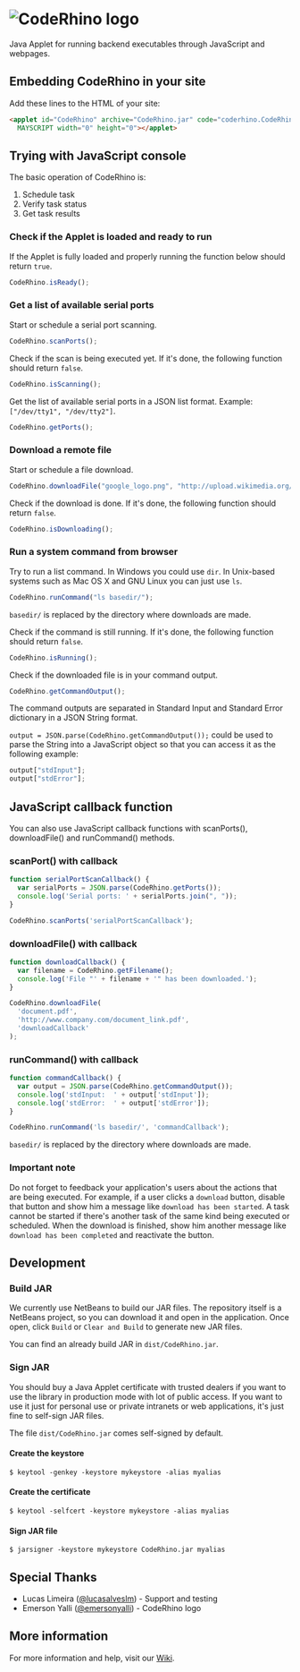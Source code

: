 # ![CodeRhino logo](https://cloud.githubusercontent.com/assets/3674112/7498819/006a7244-f3fa-11e4-9b75-9b4a7e7d5e5b.png)
Java Applet for running backend executables through JavaScript and webpages.

## Embedding CodeRhino in your site
Add these lines to the HTML of your site:
```HTML
<applet id="CodeRhino" archive="CodeRhino.jar" code="coderhino.CodeRhinoApplet"
  MAYSCRIPT width="0" height="0"></applet>
```

## Trying with JavaScript console

The basic operation of CodeRhino is:

1. Schedule task
2. Verify task status
3. Get task results

### Check if the Applet is loaded and ready to run
If the Applet is fully loaded and properly running the function below should return `true`.
```JavaScript
CodeRhino.isReady();
```

### Get a list of available serial ports
Start or schedule a serial port scanning.
```JavaScript
CodeRhino.scanPorts();
```
Check if the scan is being executed yet. If it's done, the following function should return `false`.
```JavaScript
CodeRhino.isScanning();
```
Get the list of available serial ports in a JSON list format.
Example: `["/dev/tty1", "/dev/tty2"]`.
```JavaScript
CodeRhino.getPorts();
```

### Download a remote file
Start or schedule a file download.
```JavaScript
CodeRhino.downloadFile("google_logo.png", "http://upload.wikimedia.org/wikipedia/commons/3/30/Googlelogo.png");
```
Check if the download is done. If it's done, the following function should return `false`.
```JavaScript
CodeRhino.isDownloading();
```

### Run a system command from browser
Try to run a list command. In Windows you could use `dir`. In Unix-based systems such as Mac OS X and GNU Linux you can just use `ls`.
```JavaScript
CodeRhino.runCommand("ls basedir/");
```
`basedir/` is replaced by the directory where downloads are made.


Check if the command is still running. If it's done, the following function should return `false`.
```JavaScript
CodeRhino.isRunning();
```
Check if the downloaded file is in your command output.
```JavaScript
CodeRhino.getCommandOutput();
```
The command outputs are separated in Standard Input and Standard Error dictionary in a JSON String format.

`output = JSON.parse(CodeRhino.getCommandOutput());` could be used to parse the String into a JavaScript object so that you can access it as the following example:
```JavaScript
output["stdInput"];
output["stdError"];
```

## JavaScript callback function

You can also use JavaScript callback functions with scanPorts(), downloadFile() and runCommand() methods.

### scanPort() with callback

```JavaScript
function serialPortScanCallback() {
  var serialPorts = JSON.parse(CodeRhino.getPorts());
  console.log('Serial ports: ' + serialPorts.join(", "));
}

CodeRhino.scanPorts('serialPortScanCallback');
```

### downloadFile() with callback

```JavaScript
function downloadCallback() {
  var filename = CodeRhino.getFilename();
  console.log('File "' + filename + '" has been downloaded.');
}

CodeRhino.downloadFile(
  'document.pdf', 
  'http://www.company.com/document_link.pdf', 
  'downloadCallback'
);
```

### runCommand() with callback

```JavaScript
function commandCallback() {
  var output = JSON.parse(CodeRhino.getCommandOutput());
  console.log('stdInput:  ' + output['stdInput']);
  console.log('stdError:  ' + output['stdError']);
}

CodeRhino.runCommand('ls basedir/', 'commandCallback');
```

`basedir/` is replaced by the directory where downloads are made.

### Important note

Do not forget to feedback your application's users about the actions that are being executed.
For example, if a user clicks a `download` button, disable that button and show him a message like `download has been started`.
A task cannot be started if there's another task of the same kind being executed or scheduled.
When the download is finished, show him another message like `download has been completed` and reactivate the button.

## Development

### Build JAR

We currently use NetBeans to build our JAR files. The repository itself is a NetBeans project, so you can download it and open in the application. Once open, click `Build` or `Clear and Build` to generate new JAR files.

You can find an already build JAR in `dist/CodeRhino.jar`.

### Sign JAR

You should buy a Java Applet certificate with trusted dealers if you want to use the library in production mode with lot of public access. If you want to use it just for personal use or private intranets or web applications, it's just fine to self-sign JAR files.

The file `dist/CodeRhino.jar` comes self-signed by default.

#### Create the keystore

```shell
$ keytool -genkey -keystore mykeystore -alias myalias
````

#### Create the certificate

```shell
$ keytool -selfcert -keystore mykeystore -alias myalias
````

#### Sign JAR file

```shell
$ jarsigner -keystore mykeystore CodeRhino.jar myalias
```

## Special Thanks

- Lucas Limeira ([@lucasalveslm](https://github.com/lucasalveslm)) - Support and testing
- Emerson Yalli ([@emersonyalli](https://github.com/EmersonYalli)) - CodeRhino logo

## More information

For more information and help, visit our [Wiki](http://github.com/victor-torres/CodeRhino/wiki/).


